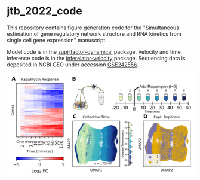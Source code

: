 # jtb_2022_code

This repository contains figure generation code for the "Simultaneous estimation of gene regulatory network structure and RNA kinetics from single cell gene expression" manuscript.

Model code is in the [supirfactor-dynamical](https://github.com/GreshamLab/supirfactor-dynamical) package.
Velocity and time inference code is in the [inferelator-velocity](https://github.com/flatironinstitute/inferelator-velocity) package.
Sequencing data is deposited in NCBI GEO under accession [GSE242556](https://www.ncbi.nlm.nih.gov/geo/query/acc.cgi?acc=GSE242556).


![Figure 1](https://github.com/GreshamLab/jtb_2022_code/blob/main/Figures/Figure_1.png?raw=true)

